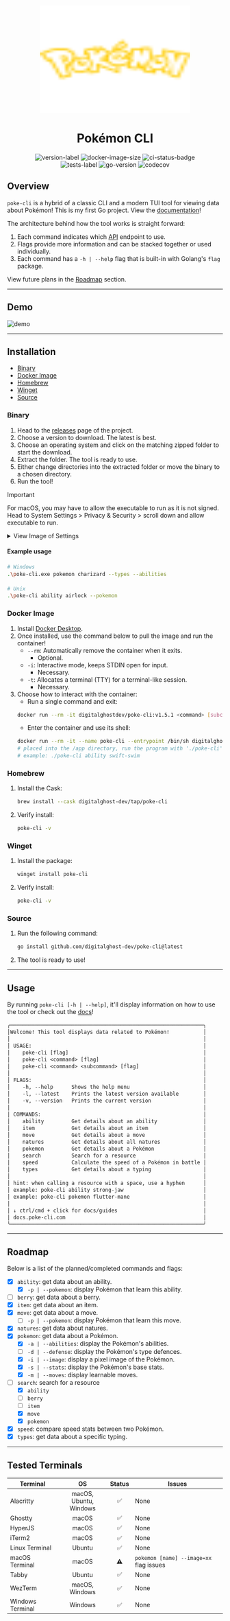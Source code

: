 <div align="center">
    <img height="250" width="350" src="pokemon.svg" alt="pokemon-logo"/>
    <h1>Pokémon CLI</h1>
    <img src="https://img.shields.io/github/v/release/digitalghost-dev/poke-cli?style=flat-square&logo=git&logoColor=FFCC00&label=Release%20Version&labelColor=EEE&color=FFCC00" alt="version-label">
    <img src="https://img.shields.io/docker/image-size/digitalghostdev/poke-cli/v1.5.1?arch=arm64&style=flat-square&logo=docker&logoColor=FFCC00&labelColor=EEE&color=FFCC00" alt="docker-image-size">
    <img src="https://img.shields.io/github/actions/workflow/status/digitalghost-dev/poke-cli/ci.yml?branch=main&style=flat-square&logo=github&logoColor=FFCC00&label=CI&labelColor=EEE&color=FFCC00" alt="ci-status-badge">
</div>
<div align="center">
    <img src="https://img.shields.io/github/actions/workflow/status/digitalghost-dev/poke-cli/go_test.yml?style=flat-square&logo=go&logoColor=00ADD8&label=Tests&labelColor=EEE&color=00ADD8" alt="tests-label">
    <img src="https://img.shields.io/github/go-mod/go-version/digitalghost-dev/poke-cli?style=flat-square&logo=Go&labelColor=EEE&color=00ADD8" alt="go-version"/>
    <img src="https://img.shields.io/codecov/c/github/digitalghost-dev/poke-cli?token=05GBSAOQIT&style=flat-square&logo=codecov&logoColor=00ADD8&labelColor=EEE&color=00ADD8" alt="codecov"/>
</div>

## Overview
`poke-cli` is a hybrid of a classic CLI and a modern TUI tool for viewing data about Pokémon! This is my first Go project.
View the [documentation](https://docs.poke-cli.com)!

The architecture behind how the tool works is straight forward:
1. Each command indicates which [API](https://pokeapi.co/) endpoint to use.
2. Flags provide more information and can be stacked together or used individually.
3. Each command has a `-h | --help` flag that is built-in with Golang's `flag` package.

View future plans in the [Roadmap](#roadmap) section.

---
## Demo
![demo](https://poke-cli-s3-bucket.s3.us-west-2.amazonaws.com/demo-v1.5.1.gif)

---
## Installation

* [Binary](#binary)
* [Docker Image](#docker-image)
* [Homebrew](#homebrew)
* [Winget](#winget)
* [Source](#source)

### Binary

1. Head to the [releases](https://github.com/digitalghost-dev/poke-cli/releases) page of the project.
2. Choose a version to download. The latest is best.
3. Choose an operating system and click on the matching zipped folder to start the download.
4. Extract the folder. The tool is ready to use.
5. Either change directories into the extracted folder or move the binary to a chosen directory.
6. Run the tool!

> [!IMPORTANT]
> For macOS, you may have to allow the executable to run as it is not signed. Head to System Settings > Privacy & Security > scroll down and allow executable to run.

<details>

<summary>View Image of Settings</summary>

![settings](https://poke-cli-s3-bucket.s3.us-west-2.amazonaws.com/macos_privacy_settings.png)

</details>


 #### Example usage
  ```bash
  # Windows
  .\poke-cli.exe pokemon charizard --types --abilities
   
  # Unix
  .\poke-cli ability airlock --pokemon
  ```

### Docker Image

1. Install [Docker Desktop](https://www.docker.com/products/docker-desktop/).
2. Once installed, use the command below to pull the image and run the container!
   * `--rm`: Automatically remove the container when it exits. 
     * Optional.
   * `-i`: Interactive mode, keeps STDIN open for input.
     * Necessary.
   * `-t`: Allocates a terminal (TTY) for a terminal-like session.
     * Necessary.
3. Choose how to interact with the container:
   * Run a single command and exit:
    ```bash
    docker run --rm -it digitalghostdev/poke-cli:v1.5.1 <command> [subcommand] flag]
    ```
   * Enter the container and use its shell:
    ```bash
    docker run --rm -it --name poke-cli --entrypoint /bin/sh digitalghostdev/poke-cli:v1.5.1 -c "cd /app && exec sh"
   # placed into the /app directory, run the program with './poke-cli'
   # example: ./poke-cli ability swift-swim
    ```
   
### Homebrew
1. Install the Cask:
    ```bash
    brew install --cask digitalghost-dev/tap/poke-cli
    ````
2. Verify install:
    ```bash
    poke-cli -v
    ```
   
### Winget
1. Install the package:
    ```powershell
    winget install poke-cli
    ```
   
2. Verify install:
    ```bash
    poke-cli -v
    ```

### Source

1. Run the following command:
   ```bash
   go install github.com/digitalghost-dev/poke-cli@latest
   ```
2. The tool is ready to use!

---
## Usage
By running `poke-cli [-h | --help]`, it'll display information on how to use the tool or check out the [docs](https://docs.poke-cli.com/)!
```
╭───────────────────────────────────────────────────────────────╮
│Welcome! This tool displays data related to Pokémon!           │
│                                                               │
│ USAGE:                                                        │
│    poke-cli [flag]                                            │
│    poke-cli <command> [flag]                                  │
│    poke-cli <command> <subcommand> [flag]                     │
│                                                               │
│ FLAGS:                                                        │
│    -h, --help      Shows the help menu                        │
│    -l, --latest    Prints the latest version available        │
│    -v, --version   Prints the current version                 │
│                                                               │
│ COMMANDS:                                                     │
│    ability         Get details about an ability               │
│    item            Get details about an item                  │
│    move            Get details about a move                   │
│    natures         Get details about all natures              │
│    pokemon         Get details about a Pokémon                │
│    search          Search for a resource                      │
│    speed           Calculate the speed of a Pokémon in battle │
│    types           Get details about a typing                 │
│                                                               │
│ hint: when calling a resource with a space, use a hyphen      │
│ example: poke-cli ability strong-jaw                          │
│ example: poke-cli pokemon flutter-mane                        │
│                                                               │
│ ↓ ctrl/cmd + click for docs/guides                            │
│ docs.poke-cli.com                                             │
╰───────────────────────────────────────────────────────────────╯
```

---

## Roadmap
Below is a list of the planned/completed commands and flags:

- [x] `ability`: get data about an ability.
    - [x] `-p | --pokemon`: display Pokémon that learn this ability.
- [ ] `berry`: get data about a berry.
- [x] `item`: get data about an item.
- [x] `move`: get data about a move.
    - [ ] `-p | --pokemon`: display Pokémon that learn this move.
- [x] `natures`: get data about natures.
- [x] `pokemon`: get data about a Pokémon.
    - [x] `-a | --abilities`: display the Pokémon's abilities.
    - [ ] `-d | --defense`: display the Pokémon's type defences.
    - [x] `-i | --image`: display a pixel image of the Pokémon.
    - [x] `-s | --stats`: display the Pokémon's base stats.
    - [x] `-m | --moves`: display learnable moves.
- [ ] `search`: search for a resource 
    - [x] `ability`
    - [ ] `berry`
    - [ ] `item`
    - [x] `move`
    - [x] `pokemon`
- [x] `speed`: compare speed stats between two Pokémon.
- [x] `types`: get data about a specific typing.

---
## Tested Terminals
| Terminal         |            OS             | Status | Issues                                  |
|------------------|:-------------------------:|:------:|-----------------------------------------|
| Alacritty        | macOS, Ubuntu,<br>Windows |   ✅    | None                                    |
| Ghostty          |           macOS           |   ✅    | None                                    |
| HyperJS          |           macOS           |   ✅    | None                                    |
| iTerm2           |           macOS           |   ✅    | None                                    |
| Linux Terminal   |          Ubuntu           |   ✅    | None                                    |
| macOS Terminal   |           macOS           |   ⚠️   | `pokemon [name] --image=xx` flag issues |
| Tabby            |          Ubuntu           |   ✅    | None                                    |
| WezTerm          |      macOS, Windows       |   ✅    | None                                    |
| Windows Terminal |          Windows          |   ✅    | None                                    |